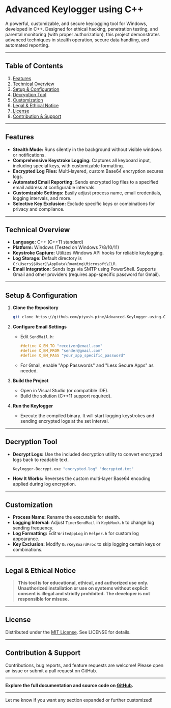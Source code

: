 

# Advanced Keylogger using C++

A powerful, customizable, and secure keylogging tool for Windows, developed in C++. Designed for ethical hacking, penetration testing, and parental monitoring (with proper authorization), this project demonstrates advanced techniques in stealth operation, secure data handling, and automated reporting.

---

## Table of Contents

1. [Features](#features)
2. [Technical Overview](#technical-overview)
3. [Setup & Configuration](#setup--configuration)
4. [Decryption Tool](#decryption-tool)
5. [Customization](#customization)
6. [Legal & Ethical Notice](#legal--ethical-notice)
7. [License](#license)
8. [Contribution & Support](#contribution--support)

---

## Features

- **Stealth Mode:** Runs silently in the background without visible windows or notifications.
- **Comprehensive Keystroke Logging:** Captures all keyboard input, including special keys, with customizable formatting.
- **Encrypted Log Files:** Multi-layered, custom Base64 encryption secures logs.
- **Automated Email Reporting:** Sends encrypted log files to a specified email address at configurable intervals.
- **Customizable Settings:** Easily adjust process name, email credentials, logging intervals, and more.
- **Selective Key Exclusion:** Exclude specific keys or combinations for privacy and compliance.

---

## Technical Overview

- **Language:** C++ (C++11 standard)
- **Platform:** Windows (Tested on Windows 7/8/10/11)
- **Keystroke Capture:** Utilizes Windows API hooks for reliable keylogging.
- **Log Storage:** Default directory is `C:\Users$$User]\AppData\Roaming\Microsoft\CLR`.
- **Email Integration:** Sends logs via SMTP using PowerShell. Supports Gmail and other providers (requires app-specific password for Gmail).

---

## Setup & Configuration

1. **Clone the Repository**
   ```bash
   git clone https://github.com/piyush-pine/Advanced-Keylogger-using-C-
   ```

2. **Configure Email Settings**
   - Edit `SendMail.h`:
     ```cpp
     #define X_EM_TO "receiver@email.com"
     #define X_EM_FROM "sender@gmail.com"
     #define X_EM_PASS "your_app_specific_password"
     ```
   - For Gmail, enable "App Passwords" and "Less Secure Apps" as needed.

3. **Build the Project**
   - Open in Visual Studio (or compatible IDE).
   - Build the solution (C++11 support required).

4. **Run the Keylogger**
   - Execute the compiled binary. It will start logging keystrokes and sending encrypted logs at the set interval.

---

## Decryption Tool

- **Decrypt Logs:** Use the included decryption utility to convert encrypted logs back to readable text.
  ```bash
  Keylogger-Decrypt.exe "encrypted.log" "decrypted.txt"
  ```
- **How It Works:** Reverses the custom multi-layer Base64 encoding applied during log encryption.

---

## Customization

- **Process Name:** Rename the executable for stealth.
- **Logging Interval:** Adjust `TimerSendMail` in `KeybHook.h` to change log sending frequency.
- **Log Formatting:** Edit `WriteAppLog` in `Helper.h` for custom log appearance.
- **Key Exclusion:** Modify `OurKeyBoardProc` to skip logging certain keys or combinations.

---

## Legal & Ethical Notice

> **This tool is for educational, ethical, and authorized use only. Unauthorized installation or use on systems without explicit consent is illegal and strictly prohibited. The developer is not responsible for misuse.**

---

## License

Distributed under the [MIT License](LICENSE). See LICENSE for details.

---

## Contribution & Support

Contributions, bug reports, and feature requests are welcome! Please open an issue or submit a pull request on GitHub.

---

**Explore the full documentation and source code on [GitHub](https://github.com/piyush-pine/Advanced-Keylogger-using-C-).**

---

Let me know if you want any section expanded or further customized!
